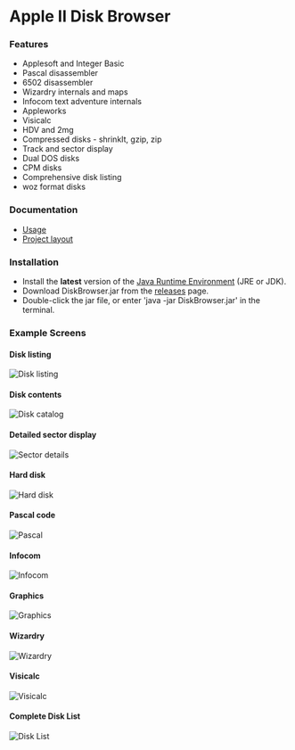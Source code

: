 # Apple II Disk Browser

### Features
- Applesoft and Integer Basic
- Pascal disassembler
- 6502 disassembler
- Wizardry internals and maps
- Infocom text adventure internals
- Appleworks
- Visicalc
- HDV and 2mg
- Compressed disks - shrinkIt, gzip, zip
- Track and sector display
- Dual DOS disks
- CPM disks
- Comprehensive disk listing
- woz format disks

### Documentation
* [Usage](resources/usage.md)
* [Project layout](resources/structure.md)

### Installation
* Install the **latest** version of the [Java Runtime Environment](http://www.oracle.com/technetwork/java/javase/downloads/index.html) (JRE or JDK).
* Download DiskBrowser.jar from the [releases](https://github.com/dmolony/diskbrowser/releases) page.
* Double-click the jar file, or enter 'java -jar DiskBrowser.jar' in the terminal.

### Example Screens
#### Disk listing
![Disk listing](resources/disk1.png?raw=true "Disk listing")
#### Disk contents
![Disk catalog](resources/disk2.png?raw=true "Disk catalog")
#### Detailed sector display
![Sector details](resources/sector.png?raw=true "Sector details")
#### Hard disk
![Hard disk](resources/disk3.png?raw=true "Hard disk")
#### Pascal code
![Pascal](resources/pascal.png?raw=true "Pascal")
#### Infocom
![Infocom](resources/zork.png?raw=true "Infocom")
#### Graphics 
![Graphics](resources/planetfall.png?raw=true "Graphics")
#### Wizardry
![Wizardry](resources/wizardry.png?raw=true "Wizardry")
#### Visicalc
![Visicalc](resources/visicalc.png?raw=true "Visicalc")
#### Complete Disk List
![Disk List](resources/disklist.png?raw=true "Disk List")

